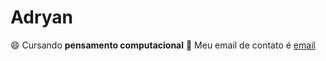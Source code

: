 # Adryan
😄 Cursando **pensamento computacional**
📧 Meu email de contato é [email](adryan.cesar@escola.pr.gov.br)
